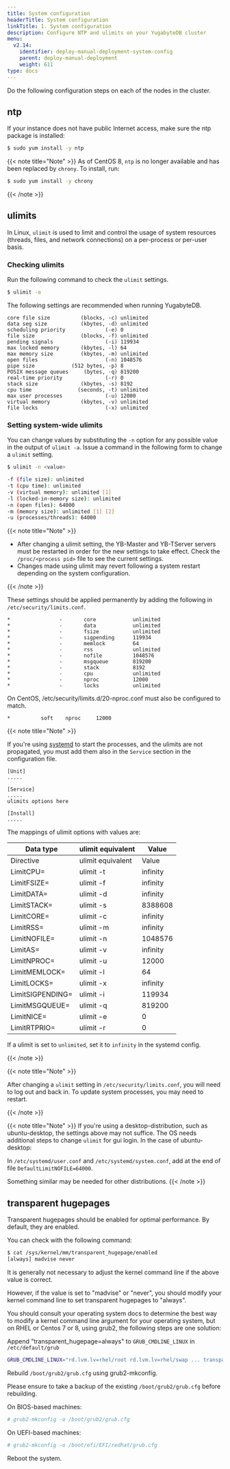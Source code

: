 ```yaml
---
title: System configuration
headerTitle: System configuration
linkTitle: 1. System configuration
description: Configure NTP and ulimits on your YugabyteDB cluster
menu:
  v2.14:
    identifier: deploy-manual-deployment-system-config
    parent: deploy-manual-deployment
    weight: 611
type: docs
---
```


Do the following configuration steps on each of the nodes in the cluster.

## ntp

 If your instance does not have public Internet access, make sure the ntp package is installed:

```sh
$ sudo yum install -y ntp
```

{{< note title="Note" >}}
As of CentOS 8, `ntp` is no longer available and has been replaced by `chrony`. To install, run:
```sh
$ sudo yum install -y chrony
```
{{< /note >}}

## ulimits

In Linux, `ulimit` is used to limit and control the usage of system resources (threads, files, and network connections) on a per-process or per-user basis.

### Checking ulimits

Run the following command to check the `ulimit` settings.

```sh
$ ulimit -a
```

The following settings are recommended when running YugabyteDB.

```
core file size          (blocks, -c) unlimited
data seg size           (kbytes, -d) unlimited
scheduling priority             (-e) 0
file size               (blocks, -f) unlimited
pending signals                 (-i) 119934
max locked memory       (kbytes, -l) 64
max memory size         (kbytes, -m) unlimited
open files                      (-n) 1048576
pipe size            (512 bytes, -p) 8
POSIX message queues     (bytes, -q) 819200
real-time priority              (-r) 0
stack size              (kbytes, -s) 8192
cpu time               (seconds, -t) unlimited
max user processes              (-u) 12000
virtual memory          (kbytes, -v) unlimited
file locks                      (-x) unlimited
```

### Setting system-wide ulimits

You can change values by substituting the `-n` option for any possible value in the output of `ulimit -a`. Issue a command in the following form to change a `ulimit` setting.

```sh
$ ulimit -n <value>
```

```sh
-f (file size): unlimited
-t (cpu time): unlimited
-v (virtual memory): unlimited [1]
-l (locked-in-memory size): unlimited
-n (open files): 64000
-m (memory size): unlimited [1] [2]
-u (processes/threads): 64000
```

{{< note title="Note" >}}

- After changing a ulimit setting, the YB-Master and YB-TServer servers must be restarted in order for the new settings to take effect. Check the `/proc/<process pid>` file to see the current settings.
- Changes made using ulimit may revert following a system restart depending on the system configuration.

{{< /note >}}

These settings should be applied permanently by adding the following in `/etc/security/limits.conf`.

```
*                -       core            unlimited
*                -       data            unlimited
*                -       fsize           unlimited
*                -       sigpending      119934
*                -       memlock         64
*                -       rss             unlimited
*                -       nofile          1048576
*                -       msgqueue        819200
*                -       stack           8192
*                -       cpu             unlimited
*                -       nproc           12000
*                -       locks           unlimited
```

On CentOS, /etc/security/limits.d/20-nproc.conf must also be configured to match.

```
*          soft    nproc     12000
```

{{< note title="Note" >}}

If you're using [systemd](https://systemd.io/) to start the processes, and the ulimits are not propagated, you
 must add them also in the `Service` section in the configuration file.

```
[Unit]
.....

[Service]
.....
ulimits options here

[Install]
.....
```

The mappings of ulimit options with values are:

Data type | ulimit equivalent | Value |
----------|-------------|-----|
Directive       | ulimit equivalent    | Value |
LimitCPU=       | ulimit -t            | infinity |
LimitFSIZE=     | ulimit -f            | infinity |
LimitDATA=      | ulimit -d            | infinity |
LimitSTACK=     | ulimit -s            | 8388608 |
LimitCORE=      | ulimit -c            | infinity |
LimitRSS=       | ulimit -m            | infinity |
LimitNOFILE=    | ulimit -n            | 1048576  |
LimitAS=        | ulimit -v            | infinity |
LimitNPROC=     | ulimit -u            | 12000  |
LimitMEMLOCK=   | ulimit -l            | 64 |
LimitLOCKS=     | ulimit -x            | infinity |
LimitSIGPENDING=| ulimit -i            | 119934 |
LimitMSGQUEUE=  | ulimit -q            | 819200 |
LimitNICE=      | ulimit -e            | 0 |
LimitRTPRIO=    | ulimit -r            | 0 |

If a ulimit is set to `unlimited`, set it to `infinity` in the systemd config.

{{< /note >}}

{{< note title="Note" >}}

After changing a `ulimit` setting in `/etc/security/limits.conf`, you will need to log out and back in. To update system processes, you may need to restart.

{{< /note >}}

{{< note title="Note" >}}
If you're using a desktop-distribution, such as ubuntu-desktop, the settings above may not suffice.
The OS needs additional steps to change `ulimit` for gui login. In the case of ubuntu-desktop:

In `/etc/systemd/user.conf` and `/etc/systemd/system.conf`, add at the end of file `DefaultLimitNOFILE=64000`.

Something similar may be needed for other distributions.
{{< /note >}}


## transparent hugepages

Transparent hugepages should be enabled for optimal performance. By default, they are enabled.

You can check with the following command:


```sh
$ cat /sys/kernel/mm/transparent_hugepage/enabled
[always] madvise never
```

It is generally not necessary to adjust the kernel command line if the above value is correct.

However, if the value is set to "madvise" or "never", you should modify your kernel command line to set transparent hugepages to "always".


You should consult your operating system docs to determine the best way to modify a kernel command line argument for your operating system, but on RHEL or Centos 7 or 8, using grub2, the following steps are one solution:


Append "transparent_hugepage=always" to `GRUB_CMDLINE_LINUX` in `/etc/default/grub`

```sh
GRUB_CMDLINE_LINUX="rd.lvm.lv=rhel/root rd.lvm.lv=rhel/swap ... transparent_hugepage=always"
```


Rebuild `/boot/grub2/grub.cfg` using grub2-mkconfig.

Please ensure to take a backup of the existing `/boot/grub2/grub.cfg` before rebuilding.

On BIOS-based machines:

```sh
# grub2-mkconfig -o /boot/grub2/grub.cfg
```
On UEFI-based machines:

```sh
# grub2-mkconfig -o /boot/efi/EFI/redhat/grub.cfg
```


Reboot the system.
